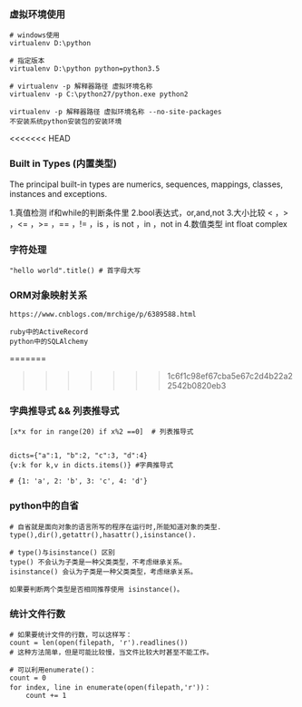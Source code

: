 ### 虚拟环境使用
```
# windows使用
virtualenv D:\python

# 指定版本
virtualenv D:\python python=python3.5

# virtualenv -p 解释器路径 虚拟环境名称
virtualenv -p C:\python27/python.exe python2

virtualenv -p 解释器路径 虚拟环境名称 --no-site-packages
不安装系统python安装包的安装环境
```

<<<<<<< HEAD
### Built in Types (内置类型)

The principal built-in types are numerics, sequences, mappings, classes, instances and exceptions.

1.真值检测
 if和while的判断条件里
2.bool表达式，or,and,not
3.大小比较
 < ，> ，<= ，>= ，== ，!= ，is ，is not ，in ，not in
4.数值类型
 int float complex



### 字符处理
```
"hello world".title() # 首字母大写
```


### ORM对象映射关系
```
https://www.cnblogs.com/mrchige/p/6389588.html

ruby中的ActiveRecord
python中的SQLAlchemy
```
=======

>>>>>>> 1c6f1c98ef67cba5e67c2d4b22a22542b0820eb3

### 字典推导式 && 列表推导式
```
[x*x for in range(20) if x%2 ==0]  # 列表推导式


dicts={"a":1, "b":2, "c":3, "d":4}
{v:k for k,v in dicts.items()} #字典推导式

# {1: 'a', 2: 'b', 3: 'c', 4: 'd'}
```

### python中的自省
```
# 自省就是面向对象的语言所写的程序在运行时,所能知道对象的类型.
type(),dir(),getattr(),hasattr(),isinstance().

# type()与isinstance() 区别
type() 不会认为子类是一种父类类型，不考虑继承关系。
isinstance() 会认为子类是一种父类类型，考虑继承关系。

如果要判断两个类型是否相同推荐使用 isinstance()。
```


### 统计文件行数
```
# 如果要统计文件的行数，可以这样写：
count = len(open(filepath, 'r').readlines())
# 这种方法简单，但是可能比较慢，当文件比较大时甚至不能工作。

# 可以利用enumerate()：
count = 0
for index, line in enumerate(open(filepath,'r'))： 
    count += 1
```